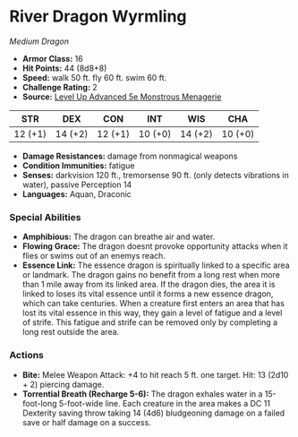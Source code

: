 # River Dragon Wyrmling

*Medium* *Dragon*

- **Armor Class:** 16
- **Hit Points:** 44 (8d8+8)
- **Speed:** walk 50 ft. fly 60 ft. swim 60 ft.
- **Challenge Rating:** 2
- **Source:** [Level Up Advanced 5e Monstrous Menagerie](https://www.levelup5e.com)

| STR | DEX | CON | INT | WIS | CHA |
| --- | --- | --- | --- | --- | --- |
| 12 (+1) | 14 (+2) | 12 (+1) | 10 (+0) | 14 (+2) | 10 (+0) |

- **Damage Resistances:** damage from nonmagical weapons
- **Condition Immunities:** fatigue
- **Senses:** darkvision 120 ft., tremorsense 90 ft. (only detects vibrations in water), passive Perception 14
- **Languages:** Aquan, Draconic
### Special Abilities
- **Amphibious:** The dragon can breathe air and water.
- **Flowing Grace:** The dragon doesnt provoke opportunity attacks when it flies or swims out of an enemys reach.
- **Essence Link:** The essence dragon is spiritually linked to a specific area or landmark. The dragon gains no benefit from a long rest when more than 1 mile away from its linked area. If the dragon dies, the area it is linked to loses its vital essence until it forms a new essence dragon, which can take centuries. When a creature first enters an area that has lost its vital essence in this way, they gain a level of fatigue and a level of strife. This fatigue and strife can be removed only by completing a long rest outside the area.
### Actions
- **Bite:** Melee Weapon Attack: +4 to hit  reach 5 ft.  one target. Hit: 13 (2d10 + 2) piercing damage.
- **Torrential Breath (Recharge 5-6):** The dragon exhales water in a 15-foot-long  5-foot-wide line. Each creature in the area makes a DC 11 Dexterity saving throw  taking 14 (4d6) bludgeoning damage on a failed save or half damage on a success.
